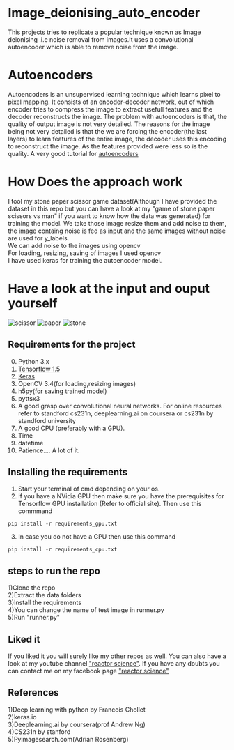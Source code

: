 # Image_deionising_auto_encoder
This projects tries to replicate a popular technique known as Image deionising .i.e noise removal from images.It uses a convolutional autoencoder which is able to remove noise from the image.
# Autoencoders
Autoencoders is an unsupervised learning technique which learns pixel to pixel mapping. It consists of an encoder-decoder network, out of which encoder tries to compress the image to extract usefull features and the decoder reconstructs the image.
The problem with autoencoders is that, the quality of output image is not very detailed. The reasons for the image being not very detailed is that the we are forcing the encoder(the last layers) to learn features of the entire image, the decoder uses this encoding to reconstruct the image. As the features provided were less so is the quality. 
A very good tutorial for <a href="https://www.youtube.com/watch?v=9zKuYvjFFS8&t=728s">autoencoders</a>
# How Does the approach work
I tool my stone paper scissor game dataset(Although I have provided the dataset in this repo but you can have a look at my "game of stone paper scissors vs man" if you want to know how the data was generated) for training the model. We take those image resize them and add noise to them, the image containg noise is fed as input and the same images without noise are used for y_labels.<br>
We can add noise to the images using opencv<br>
For loading, resizing, saving of images I used opencv<br>
I have used keras for training the autoencoder model.
# Have a look at the input and ouput yourself
![scissor](https://user-images.githubusercontent.com/24778913/45904332-5b914e80-be0a-11e8-9b47-c53eda638f92.png)
![paper](https://user-images.githubusercontent.com/24778913/45904370-6fd54b80-be0a-11e8-8596-f517879b74c4.png)
![stone](https://user-images.githubusercontent.com/24778913/45904389-84b1df00-be0a-11e8-8923-91d1934b17ae.png)

## Requirements for the project
0. Python 3.x
1. <a href="https://tensorflow.org">Tensorflow 1.5</a>
2. <a href="https://keras.io">Keras</a>
3. OpenCV 3.4(for loading,resizing images)
4. h5py(for saving trained model)
5. pyttsx3
6. A good grasp over convolutional neural networks. For online resources refer to standford cs231n, deeplearning.ai on coursera or cs231n by standford university
7. A good CPU (preferably with a GPU).
8. Time
9. datetime
10. Patience.... A lot of it.

## Installing the requirements
1. Start your terminal of cmd depending on your os.
  2. If you have a NVidia GPU then make sure you have the prerequisites for Tensorflow GPU installation (Refer to official site). Then use this commmand

    pip install -r requirements_gpu.txt

  3. In case you do not have a GPU then use this command

    pip install -r requirements_cpu.txt
## steps to run the repo 
1)Clone the repo<br>
2)Extract the data folders<br>
3)Install the requirements<br>
4)You can change the name of test image in runner.py<br>
5)Run "runner.py"

## Liked it
If you liked it you will surely like my other repos as well. You can also have a look at my youtube channel <a href="https://www.youtube.com/c/reactorscience">"reactor science"</a>. If you have any doubts you can contact me on my facebook page <a href="https://www.facebook.com/pg/reactorscience/about/">"reactor science"</a>

## References
1)Deep learning with python by Francois Chollet<br>
2)keras.io<br>
3)Deeplearning.ai by coursera(prof Andrew Ng)<br>
4)CS231n by stanford<br>
5)Pyimagesearch.com(Adrian Rosenberg)


